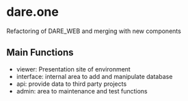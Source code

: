 # dare.one
Refactoring of DARE_WEB and merging with new components

## Main Functions
* viewer: Presentation site of environment
* interface: internal area to add and manipulate database
* api: provide data to third party projects
* admin: area to maintenance and test functions
